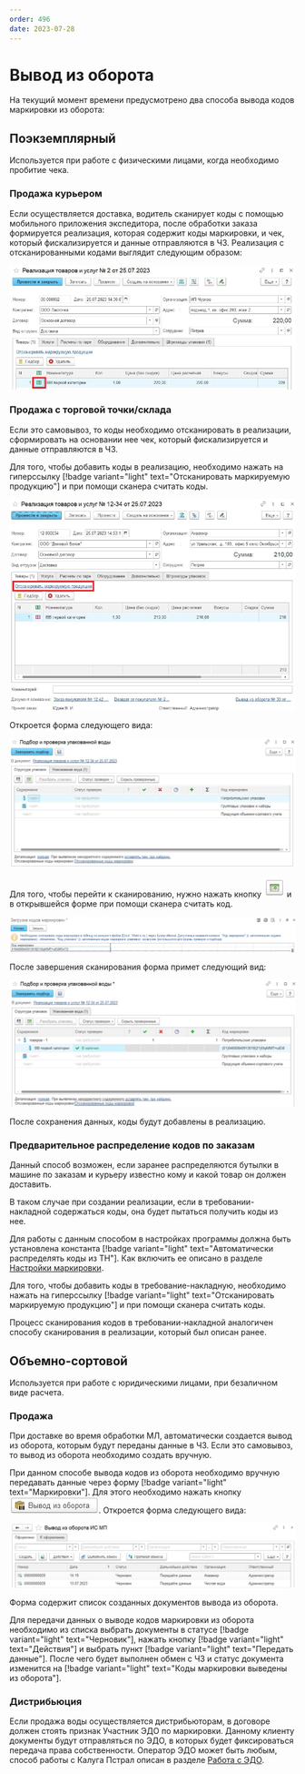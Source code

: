 ```yaml
---
order: 496
date: 2023-07-28
---
```

# Вывод из оборота

На текущий момент времени предусмотрено два способа вывода кодов маркировки из оборота:

## Поэкземплярный

Используется при работе с физическими лицами, когда необходимо пробитие чека.

### Продажа курьером

Если осуществляется доставка, водитель сканирует коды с помощью мобильного приложения экспедитора, после обработки заказа формируется реализация, которая содержит коды маркировки, и чек, который фискализируется и данные отправляются в ЧЗ. Реализация с отсканированными кодами выглядит следующим образом:

![](/images/маркировка/Коды_в_реализации.jpg)

### Продажа с торговой точки/склада

Если это самовывоз, то коды необходимо отсканировать в реализации, сформировать на основании нее чек, который фискализируется и данные отправляются в ЧЗ.

Для того, чтобы добавить коды в реализацию, необходимо нажать на гиперссылку [!badge variant="light" text="Отсканировать маркируемую продукцию"] и при помощи сканера считать коды. 

![](/images/маркировка/Сканирование_в_реализации.jpg)

Откроется форма следующего вида:

![](/images/маркировка/Сканирование_в_реализации_2.jpg)

Для того, чтобы перейти к сканированию, нужно нажать кнопку ![](/images/маркировка/Сканировать.jpg) и в открывшейся форме при помощи сканера считать код.

![](/images/маркировка/Сканирование_в_реализации_4.jpg)

После завершения сканирования форма примет следующий вид:

![](/images/маркировка/Сканирование_в_реализации_5.jpg)

После сохранения данных, коды будут добавлены в реализацию.

### Предварительное распределение кодов по заказам 

Данный способ возможен, если заранее распределяются бутылки в машине по заказам и курьеру известно кому и какой товар он должен доставить.

В таком случае при создании реализации, если в требовании-накладной содержаться коды, она будет пытаться получить коды из нее.

Для работы с данным способом в настройках программы должна быть установлена константа [!badge variant="light" text="Автоматически распределять коды из ТН"]. Как включить ее описано в разделе [Настройки маркировки](/1-руководство-администратора/настройки-программы/10-настройки-маркировки/).

Для того, чтобы добавить коды в требование-накладную, необходимо нажать на гиперссылку [!badge variant="light" text="Отсканировать маркируемую продукцию"] и при помощи сканера считать коды. 

Процесс сканирования кодов в требовании-накладной аналогичен способу сканирования в реализации, который был описан ранее.

## Объемно-сортовой

Используется при работе с юридическими лицами, при безаличном виде расчета.

### Продажа

При доставке во время обработки МЛ, автоматически создается вывод из оборота, которым будут переданы данные в ЧЗ. Если это самовывоз, то вывод из оборота необходимо создать вручную.

При данном способе вывода кодов из оборота необходимо вручную передавать данные через форму  [!badge variant="light" text="Маркировки"]. Для этого необходимо нажать кнопку ![](/images/маркировка/Вывод_из_оборота.jpg). Откроется форма следующего вида:

![](/images/маркировка/Список_вывод_из_оборота.jpg)

Форма содержит список созданных документов вывода из оборота.

Для передачи данных о выводе кодов маркировки из оборота необходимо из списка выбрать документы в статусе [!badge variant="light" text="Черновик"], нажать кнопку [!badge variant="light" text="Действия"] и выбрать пункт [!badge variant="light" text="Передать данные"]. После чего будет выполнен обмен с ЧЗ и статус документа изменится на [!badge variant="light" text="Коды маркировки выведены из оборота"].

### Дистрибьюция

Если продажа воды осуществляется дистрибьюторам, в договоре должен стоять признак Участник ЭДО по маркировки.
Данному клиенту документы будут отправляться по ЭДО, в которых будет фиксироваться передача права собственности. Оператор ЭДО может быть любым, способ работы с Калуга Пстрал описан в разделе [Работа с ЭДО](https://vodavoz.github.io/Manual/3-руководства-пользователей/6-бухгалтер/7-работа-с-эдо/).
